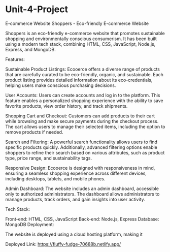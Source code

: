 # Unit-4-Project
E-commerce Website
Shoppers - Eco-friendly E-commerce Website

Shoppers is an eco-friendly e-commerce website that promotes sustainable shopping and environmentally conscious consumerism. It has been built using a modern tech stack, combining HTML, CSS, JavaScript, Node.js, Express, and MongoDB.

Features:

Sustainable Product Listings: Ecooerce offers a diverse range of products that are carefully curated to be eco-friendly, organic, and sustainable. Each product listing provides detailed information about its eco-credentials, helping users make conscious purchasing decisions.

User Accounts: Users can create accounts and log in to the platform. This feature enables a personalized shopping experience with the ability to save favorite products, view order history, and track shipments.

Shopping Cart and Checkout: Customers can add products to their cart while browsing and make secure payments during the checkout process. The cart allows users to manage their selected items, including the option to remove products if needed.

Search and Filtering: A powerful search functionality allows users to find specific products quickly. Additionally, advanced filtering options enable shoppers to refine their search based on various attributes, such as product type, price range, and sustainability tags.

Responsive Design: Ecooerce is designed with responsiveness in mind, ensuring a seamless shopping experience across different devices, including desktops, tablets, and mobile phones.

Admin Dashboard: The website includes an admin dashboard, accessible only to authorized administrators. The dashboard allows administrators to manage products, track orders, and gain insights into user activity.

Tech Stack:

Front-end: HTML, CSS, JavaScript
Back-end: Node.js, Express
Database: MongoDB
Deployment:

The website is deployed using a cloud hosting platform, making it 

Deployed Link: https://fluffy-fudge-70688b.netlify.app/
